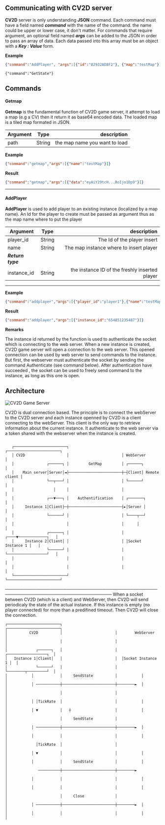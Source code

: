 ## Communicating with CV2D server

**CV2D** server is only understanding **JSON** command. Each command must have a field named ***command*** with the name of the command. the name could be upper or lower case, it don't matter. For commands that require argument, an optional field named ***args*** can be added to the JSON in order to pass an array of data.  Each data passed into this array must be an object with a ***Key : Value*** form.

**Example**

```json
{"command":"AddPlayer", "args":[{"id":"02932AD8F2"}, {"map":"testMap"}]}
```

```
{"command":"GetState"}
```



## **Commands**

#### Getmap 

**Getmap** is the fundamental function of CV2D game server, it attempt to load a map (e.g a CV) then it return it as base64 encoded data. The loaded map is a tiled map formated in JSON.

| Argument |  Type  |                   description |
| -------- | :----: | ----------------------------: |
| path     | String | the map name you want to load |

**Example**

```json
{"command":"getmap","args":[{"name":"testMap"}]}
```

**Result**

```json
{"command":"getmap","args":[{"data":"eyAiY29tcH...RoIjo1Dp9"}]}
```

------

#### AddPlayer

**AddPlayer** is used to add player to an existing instance (localized by a map name). An Id for the player to create must be passed as argument thus as the map name where to put the player

| Argument          |  Type  |                                    description |
| ----------------- | :----: | ---------------------------------------------: |
| player_id         | String |                    The Id of the player insert |
| name              | String |        The map instance where to insert player |
| ***Return type*** |        |                                                |
| instance_id       | String | the instance ID of the freshly inserted player |

******

**Example**

```json
{"command":"addplayer","args":[{"player_id":"player1"},{"name":"testMap"}]}
```

**Result**

```json
{"command":"addplayer","args":[{"instance_id":"654851235487"}]}
```

**Remarks**

The instance id returned by the function is used to authenticate the socket which is connecting to the web server. When a new instance is created, CV2D game server will open a connection to the web server.  This opened connection can be used by web server to send commands to the instance. But first, the webserver must authenticate the socket by sending the command Authenticate (see command below). After authentication have succeeded , the socket can be used to freely send command to the instance, as long as this one is open.



## Architecture

![CV2D Game Server](https://i.imgur.com/cdPmbbB.png)



CV2D is dual connection based. The principle is to connect the webServer to the CV2D server and each instance openned by CV2D is a client connecting to the webServer. This client is the only way to retrieve information about the current instance. It authenticate to the web server via a token shared with the webserver
when the instance is created.

```

   ┌────────────────────────┐                        ┌────────────────────────┐
   │ CV2D                   │                        │ WebServer              │
   │               ┌──────┐ │         GetMap         │ ┌──────┐               │
   │    Main server│Server│◄├────────────────────────┼─┤Client│ Remote client │
   │               └──┬───┘ │                        │ └──────┘               │
   │                  │     │                        │                        │
   │               ┌──▼───┐ │    Authentification    │ ┌───────┐              │
   │     Instance 1│Client├─┼────────────────────────┤►│Server │              │
   │               └──────┘ │                        │ └────┬──┘              │
   │                        │                        │      │                 │
   │               ┌──────┐ │                        │ ┌────▼─────────────┐   │
   │     Instance 2│Client│ │                        │ │Socket Instance 1 │   │
   │               └──────┘ │                        │ └──────────────────┘   │
   │                        │                        │                        │
   │                        │                        │                        │
   └────────────────────────┘                        └────────────────────────┘
```



─────────────────────────────────────────────────────────────────────────────────────
When a socket between CV2D (which is a client) and WebServer, then CV2D will send periodicaly the state
of the actual instance. If this instance is empty (no player connected) for more than a predifined timeout.
Then CV2D will close the connection.

    ┌────────────────────────┐                        ┌────────────────────────┐
    │          CV2D          │                        │        WebServer       │
    │                        │                        │                        │
    │             ┌──────┐   │                        │  ┌──────────────────┐  │
    │   Instance 1│Client│   │                        │  │Socket Instance 1 │  │
    │             └──────┘   │                        │  └────────┬─────────┘  │
    │           │            │     SendState          │           │            │
    │           │ ───────────┼────────────────────────┼────────►  │            │
    │                        │                        │                        │
    │           │ │TickRate  │                        │           │            │
    │           │ ▼          │   ┼                    │           │            │
    │                        │     SendState          │                        │
    │           │ ───────────┼────────────────────────┼────────►  │            │
    │           │            │                        │           │            │
    │             │TickRate  │                        │                        │
    │           │ ▼          │                        │           │            │
    │           │            │     SendState          │           │            │
    │              ──────────┼────────────────────────┼────────►               │
    │           │            │                        │           │            │
    │           │            │                        │           │            │
    │                        │     Close              │                        │
    │           │ ───────────┼────────────────────────┼────────►  │            │
    │           │            │                        │           │            │

